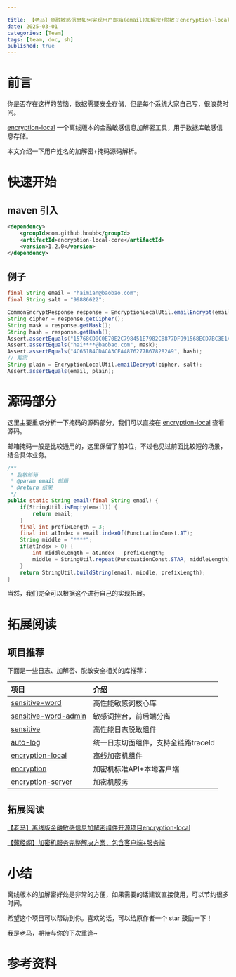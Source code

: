 ```yaml
---

title: 【老马】金融敏感信息如何实现用户邮箱(email)加解密+脱敏？encryption-local 使用及源码介绍
date: 2025-03-01
categories: [Team]
tags: [team, doc, sh]
published: true
---
```


# 前言

你是否存在这样的苦恼，数据需要安全存储，但是每个系统大家自己写，很浪费时间。

[encryption-local](https://github.com/houbb/encryption-local) 一个离线版本的金融敏感信息加解密工具，用于数据库敏感信息存储。

本文介绍一下用户姓名的加解密+掩码源码解析。

# 快速开始 

## maven 引入 

```xml
<dependency>
    <groupId>com.github.houbb</groupId>
    <artifactId>encryption-local-core</artifactId>
    <version>1.2.0</version>
</dependency>
```

## 例子

```java
final String email = "haimian@baobao.com";
final String salt = "99886622";

CommonEncryptResponse response = EncryptionLocalUtil.emailEncrypt(email, salt);
String cipher = response.getCipher();
String mask = response.getMask();
String hash = response.getHash();
Assert.assertEquals("15768CD9C0E70E2C798451E7982C8877DF991568ECD7BC3E1A9E9AD72455B085", cipher);
Assert.assertEquals("hai****@baobao.com", mask);
Assert.assertEquals("4C651B4CDACA3CFA4876277B678282A9", hash);
// 解密
String plain = EncryptionLocalUtil.emailDecrypt(cipher, salt);
Assert.assertEquals(email, plain);
```

# 源码部分

这里主要重点分析一下掩码的源码部分，我们可以直接在 [encryption-local](https://github.com/houbb/encryption-local) 查看源码。

邮箱掩码一般是比较通用的，这里保留了前3位，不过也见过前面比较短的场景，结合具体业务。

```java
/**
 * 脱敏邮箱
 * @param email 邮箱
 * @return 结果
 */
public static String email(final String email) {
    if(StringUtil.isEmpty(email)) {
        return email;
    }
    final int prefixLength = 3;
    final int atIndex = email.indexOf(PunctuationConst.AT);
    String middle = "****";
    if(atIndex > 0) {
        int middleLength = atIndex - prefixLength;
        middle = StringUtil.repeat(PunctuationConst.STAR, middleLength);
    }
    return StringUtil.buildString(email, middle, prefixLength);
}
```

当然，我们完全可以根据这个进行自己的实现拓展。

# 拓展阅读

## 项目推荐

下面是一些日志、加解密、脱敏安全相关的库推荐：

| 项目                                                                    | 介绍                    |
|:----------------------------------------------------------------------|:----------------------|
| [sensitive-word](https://github.com/houbb/sensitive-word)             | 高性能敏感词核心库             |
| [sensitive-word-admin](https://github.com/houbb/sensitive-word-admin) | 敏感词控台，前后端分离           |
| [sensitive](https://github.com/houbb/sensitive)                       | 高性能日志脱敏组件             |
| [auto-log](https://github.com/houbb/auto-log)                         | 统一日志切面组件，支持全链路traceId |
| [encryption-local](https://github.com/houbb/encryption-local)         | 离线加密机组件               |
| [encryption](https://mp.weixin.qq.com/s/2LQuKvll9EIn6pyFjhwacw)         | 加密机标准API+本地客户端        |
| [encryption-server](https://mp.weixin.qq.com/s/2LQuKvll9EIn6pyFjhwacw)        | 加密机服务                 |

## 拓展阅读

[【老马】离线版金融敏感信息加解密组件开源项目encryption-local](https://mp.weixin.qq.com/s/ba99l_NUHW6Zv8BCBAqfzg)

[【藏经阁】加密机服务完整解决方案，包含客户端+服务端](https://mp.weixin.qq.com/s/2LQuKvll9EIn6pyFjhwacw)

# 小结

离线版本的加解密好处是非常的方便，如果需要的话建议直接使用，可以节约很多时间。

希望这个项目可以帮助到你。喜欢的话，可以给原作者一个 star 鼓励一下！

我是老马，期待与你的下次重逢~

# 参考资料

